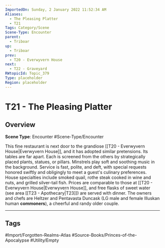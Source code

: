 ```yaml
---
ImportedOn: Sunday, 2 January 2022 11:52:34 AM
Aliases:
  - The Pleasing Platter
  - T21
Tags: Category/Scene
Scene-Type: Encounter
parent:
  - Triboar
up:
  - Triboar
prev:
  - T20 - Everwyvern House
next:
  - T22 - Graveyard
RWtopicId: Topic_379
Type: placeholder
Region: placeholder
---
```

# T21 - The Pleasing Platter
## Overview
**Scene Type**: Encounter
#Scene-Type/Encounter

This fine restaurant is next door to the grandiose [[T20 - Everwyvern House|Everwyvern House]], and it has adopted similar pretensions. Its tables are far apart. Each is screened from the others by strategically placed plants, statues, or pillars. Minstrels play soft and soothing music in the background. Service is fast, polite, and deft, with special requests honored swiftly and obligingly to meet a guest's culinary preferences. House specialties include smoked quail, rothe steak cooked in wine and nuts, and grilled silver-tail fish. Prices are comparable to those at [[T20 - Everwyvern House|Everwyvern House]], and free flasks of sweet water (see area [[T23 - Apothecary|T23]]) are served with dinner. The owners and chefs are Heltzer and Pentavasta Duncask (LG male and female Illuskan human **commoners**), a cheerful and randy older couple.


---
## Tags
#Import/Forgotten-Realms-Atlas #Source-Books/Princes-of-the-Apocalypse #Utility/Empty

